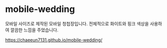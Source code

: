 # mobile-wedding
모바일 사이즈로 제작된 모바일 청첩장입니다.
전체적으로 화이트와 핑크 색상을 사용하여 깔끔한 느낌을 주었습니다.

https://chaeeun7131.github.io/mobile-wedding/
